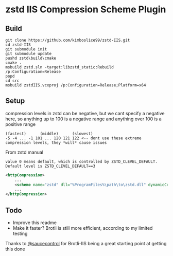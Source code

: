 zstd IIS Compression Scheme Plugin
==================================

## Build 
```
git clone https://github.com/kimboslice99/zstd-IIS.git
cd zstd-IIS
git submodule init
git submodule update
pushd zstd\build\cmake
cmake .
msbuild zstd.sln -target:libzstd_static:Rebuild /p:Configuration=Release
popd
cd src
msbuild zstdIIS.vcxproj /p:Configuration=Release;Platform=x64
```
## Setup
compression levels in zstd can be negative, but we cant specify a negative here, so anything up to 100 is a negative range and anything over 100 is a positive range
```
(fastest)      (middle)      (slowest)
-5 -4 ... -1 101 ... 120 121 122 <-- dont use these extreme compression levels, they *will* cause issues
```
From zstd manual
```
value 0 means default, which is controlled by ZSTD_CLEVEL_DEFAULT.
Default level is ZSTD_CLEVEL_DEFAULT==3
```
```xml
<httpCompression>
    ...
    <scheme name="zstd" dll="%ProgramFiles%\path\to\zstd.dll" dynamicCompressionLevel="0" staticCompressionLevel="106" />
    ...
</httpCompression>
```

## Todo
 - Improve this readme
 - Make it faster? Brotli is still more efficient, according to my limited testing

Thanks to [@saucecontrol](https://github.com/saucecontrol) for Brotli-IIS being a great starting point at getting this done
